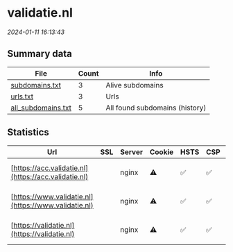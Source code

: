 # validatie.nl
*2024-01-11 16:13:43*
## Summary data
| File       | Count | Info |
|------------|-------|------|
|[subdomains.txt](/data/validatie.nl/subdomains.txt)|3|Alive subdomains|
|[urls.txt](/data/validatie.nl/urls.txt)|3|Urls|
|[all_subdomains.txt](/data/validatie.nl/all_subdomains.txt)|5|All found subdomains (history)|
## Statistics
| Url | SSL | Server | Cookie | HSTS | CSP | XFO | XXP | RP | Tech |Title |
|------------|-------|------|------|------|------|------|------|------|------|------|
|[https://acc.validatie.nl](https://acc.validatie.nl)| |nginx|:warning: |:white_check_mark: |:white_check_mark: |:white_check_mark: |:white_check_mark: |Bootstrap:5.0.2...|Valideer uw docu...|
|[https://www.validatie.nl](https://www.validatie.nl)| |nginx|:warning: |:white_check_mark: |:white_check_mark: |:white_check_mark: |:white_check_mark: |Bootstrap:3.4.0...|Valideer uw docu...|
|[https://validatie.nl](https://validatie.nl)| |nginx|:warning: |:white_check_mark: |:white_check_mark: |:white_check_mark: |:white_check_mark: |Bootstrap:3.4.0...|Valideer uw docu...|